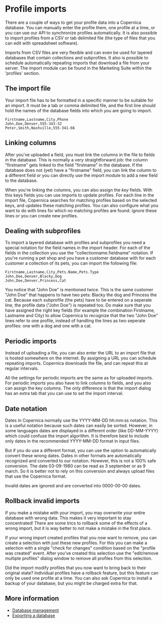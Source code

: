 # Profile imports

There are a couple of ways to get your profile data into a Copernica database.
You can manually enter the profile them, one profile at a time, or you can use
our API to synchronize profiles automatically. It is also possible to import
profiles from a CSV or tab delimited file (the type of files that you can 
edit with spreadsheet software). 

Imports from CSV files are very flexible and can even be used for layered
databases that contain collections and subprofiles. It also is possible to
schedule automatically repeating imports that download a file from your
server. The import module can be found in the Marketing Suite within 
the 'profiles' section.

## The import file

Your import file has to be formatted in a specific manner to be suitable
for an import. It must be a tab or comma delimited file, and the first line
should hold the names of the database fields into which you are going to import.

    Firstname,Lastname,City,Phone
    John,Doe,Denver,555-343-32
    Peter,Smith,Nashville,555-341-66

## Linking columns

After you've uploaded a field, you must link the columns in the file to fields
in the database. This is normally a very straightforward job: the column
"firstname" gets linked to the field "firstname" in the database. If the database
does not (yet) have a "firstname" field, you can link the column to a different
field or you can directly use the import module to add a new field to the database.   

When you're linking the columns, you can also assign the *key* fields. With 
this keys fields you can use imports to update profiles. For each line in the 
import file, Copernica searches for matching profiles based on the selected keys,
and updates these matching profiles. You can also configure what you want to do
with lines for which no matching profiles are found: ignore these lines or 
you can create new profiles.

## Dealing with subprofiles

To import a layered database with profiles and subprofiles you need a 
special notation for the field names in the import header. For each of the
fields in the collection you use the "collectionname.fieldname" notation. If
you're running a pet shop and you have a customer database with for each 
customer a collection of its pets, you can import the following file:

    Firstname,Lastname,City,Pets.Name,Pets.Type
    John,Doe,Denver,Blacky,Dog
    John,Doe,Denver,Princess,Cat

You notice that "John Doe" is mentioned twice. This is the same customer "John Doe" 
that happens to have two pets: Blacky the dog and Princess the cat. Because each 
subprofile (the pets) have to be entered on a seperate line, the profile data
("John Doe") is repeated too. Do make sure that you have assigned the right
key fields (for example the combination Firstname, Lastname and City) to allow 
Copernica to recognize that the two "John Doe" lines refer to one profile, instead 
of handling the lines as two seperate profiles: one with a dog and one with a cat. 

## Periodic imports

Instead of uploading a file, you can also enter the URL to an import file that
is hosted somewhere on the internet. By assigning a URL you can schedule repeating
imports. Copernica downloads the file, and can repeat this at regular intervals.

All the settings for periodic imports are the same as for uploaded imports. For
periodic imports you also have to link columns to fields, and you also can assign
the key columns. The only difference is that the import dialog has an extra tab
that you can use to set the import interval.

## Date notation

Dates in Copernica normally use the YYYY-MM-DD hh:mm:ss notation. This is a 
useful notation because such dates can easily be sorted. However, in some 
languages dates are displayed in a different order (like DD-MM-YYYY) which
could confuse the import algorithm. It is therefore best to include only
dates in the recommended YYYY-MM-DD format in input files.

But if you do use a different format, you can use the option to automatically
convert these wrong dates. Dates in other formats are automatically recognized
and converted to our notation. However, this is not a 100% safe conversion. The
date 03-09-1980 can be read as 3 september or as 9 march. So it is better not
to rely on this conversion and always upload files that use the Copernica format.

Invalid dates are ignored and are converted into 0000-00-00 dates.

## Rollback invalid imports

If you make a mistake with your import, you may overwrite your entire database
with wrong data. This makes it very important to stay concentrated! There are
some trics to rollback some of the effects of a wrong import, but it is way
better to not make a mistake in the first place.

If your wrong import created profiles that you now want to remove, you can 
create a selection with just these new profiles. For this you can make a selection
with a single "check for changes" condition based on the "profile was created"
event. After you've created this selection use the "edit/remove multiple profiles"
dialog window to remove all profiles from this selection.

Did the import modify profiles that you now want to bring back to their
original state? Individual profiles have a rollback feature, but this feature
can only be used one profile at a time. You can also ask Copernica to install
a backup of your database, but you might be charged extra for that.

## More information

* [Database management](./database-introduction)
* [Exporting a database](./database-export)
